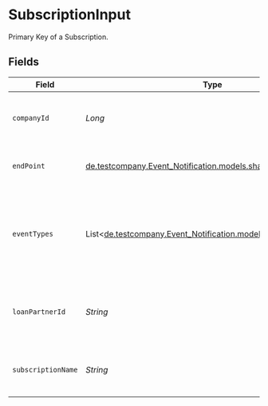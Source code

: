 # SubscriptionInput

Primary Key of a Subscription.


## Fields

| Field                                                                                               | Type                                                                                                | Required                                                                                            | Description                                                                                         | Example                                                                                             |
| --------------------------------------------------------------------------------------------------- | --------------------------------------------------------------------------------------------------- | --------------------------------------------------------------------------------------------------- | --------------------------------------------------------------------------------------------------- | --------------------------------------------------------------------------------------------------- |
| `companyId`                                                                                         | *Long*                                                                                              | :heavy_minus_sign:                                                                                  | The id of the Company, for which the Subscription is applicable.                                    | 209547353334                                                                                        |
| `endPoint`                                                                                          | [de.testcompany.Event_Notification.models.shared.EndPoint](../../models/shared/EndPoint.md)         | :heavy_check_mark:                                                                                  | Endpoint to receive event notifications.                                                            |                                                                                                     |
| `eventTypes`                                                                                        | List<[de.testcompany.Event_Notification.models.shared.EventType](../../models/shared/EventType.md)> | :heavy_minus_sign:                                                                                  | Array of event notification types to subscribe to. <br/>An empty array means subscribe to all types.<br/> |                                                                                                     |
| `loanPartnerId`                                                                                     | *String*                                                                                            | :heavy_minus_sign:                                                                                  | The id of the Loan partner, for which the Subscription is applicable.                               | 123312                                                                                              |
| `subscriptionName`                                                                                  | *String*                                                                                            | :heavy_check_mark:                                                                                  | Human readable name of your given Subscription.                                                     | All Submission events                                                                               |